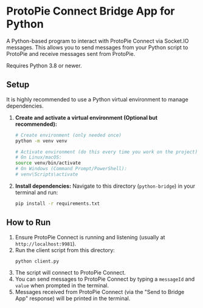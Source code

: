 # ProtoPie Connect Bridge App for Python

A Python-based program to interact with ProtoPie Connect via Socket.IO messages. This allows you to send messages from your Python script to ProtoPie and receive messages sent from ProtoPie.

Requires Python 3.8 or newer.

## Setup

It is highly recommended to use a Python virtual environment to manage dependencies.

1.  **Create and activate a virtual environment (Optional but recommended):**
    ```bash
    # Create environment (only needed once)
    python -m venv venv

    # Activate environment (do this every time you work on the project)
    # On Linux/macOS:
    source venv/bin/activate
    # On Windows (Command Prompt/PowerShell):
    # venv\Scripts\activate
    ```

2.  **Install dependencies:**
    Navigate to this directory (`python-bridge`) in your terminal and run:
    ```bash
    pip install -r requirements.txt
    ```

## How to Run

1.  Ensure ProtoPie Connect is running and listening (usually at `http://localhost:9981`).
2.  Run the client script from this directory:
    ```bash
    python client.py
    ```
3.  The script will connect to ProtoPie Connect.
4.  You can send messages to ProtoPie Connect by typing a `messageId` and `value` when prompted in the terminal.
5.  Messages received from ProtoPie Connect (via the "Send to Bridge App" response) will be printed in the terminal.